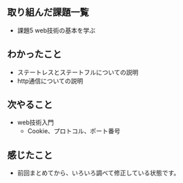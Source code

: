 ## 取り組んだ課題一覧
- 課題5 web技術の基本を学ぶ
## わかったこと
- ステートレスとステートフルについての説明
- http通信についての説明
## 次やること
- web技術入門
    - Cookie、プロトコル、ポート番号
## 感じたこと
- 前回まとめてから、いろいろ調べて修正している状態です。